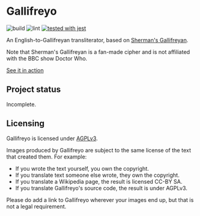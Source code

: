 # Gallifreyo

![build](https://github.com/rossjrw/gallifreyo/workflows/build/badge.svg)
![lint](https://github.com/rossjrw/gallifreyo/workflows/lint/badge.svg)
[![tested with jest](https://img.shields.io/badge/tested_with-jest-99424f.svg)](https://github.com/facebook/jest)

An English-to-Gallifreyan transliterator, based on
[Sherman's Gallifreyan](https://shermansplanet.com/gallifreyan/).

Note that Sherman's Gallifreyan is a fan-made cipher and is not affiliated with
the BBC show Doctor Who.

[See it in action](https://rossjrw.github.io/gallifreyo)

## Project status

Incomplete.

## Licensing

Gallifreyo is licensed under
[AGPLv3](https://www.gnu.org/licenses/agpl-3.0.html).

Images produced by Gallifreyo are subject to the same license of the text that
created them. For example:

* If you wrote the text yourself, you own the copyright.
* If you translate text someone else wrote, they own the copyright.
* If you translate a Wikipedia page, the result is licensed CC-BY SA.
* If you translate Gallifreyo's source code, the result is under AGPLv3.

Please do add a link to Gallifreyo wherever your images end up, but that is not
a legal requirement.
